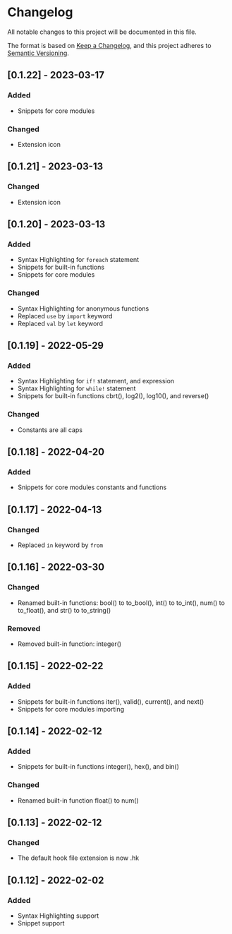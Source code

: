 
# Changelog

All notable changes to this project will be documented in this file.

The format is based on [Keep a Changelog](https://keepachangelog.com/en/1.0.0/),
and this project adheres to [Semantic Versioning](https://semver.org/spec/v2.0.0.html).

## [0.1.22] - 2023-03-17

### Added
 - Snippets for core modules

### Changed
  - Extension icon

## [0.1.21] - 2023-03-13

### Changed
  - Extension icon

## [0.1.20] - 2023-03-13

### Added
 - Syntax Highlighting for `foreach` statement
 - Snippets for built-in functions
 - Snippets for core modules

### Changed
 - Syntax Highlighting for anonymous functions
 - Replaced `use` by `import` keyword
 - Replaced `val` by `let` keyword

## [0.1.19] - 2022-05-29

### Added
 - Syntax Highlighting for `if!` statement, and expression
 - Syntax Highlighting for `while!` statement
 - Snippets for built-in functions cbrt(), log2(), log10(), and reverse()

### Changed
 - Constants are all caps

## [0.1.18] - 2022-04-20

### Added

- Snippets for core modules constants and functions

## [0.1.17] - 2022-04-13

### Changed

- Replaced `in` keyword by `from`

## [0.1.16] - 2022-03-30

### Changed

- Renamed built-in functions: bool() to to_bool(), int() to to_int(), num() to to_float(), and str() to to_string()

### Removed

- Removed built-in function: integer()

## [0.1.15] - 2022-02-22

### Added

- Snippets for built-in functions iter(), valid(), current(), and next()
- Snippets for core modules importing

## [0.1.14] - 2022-02-12

### Added

- Snippets for built-in functions integer(), hex(), and bin()

### Changed

- Renamed built-in function float() to num()

## [0.1.13] - 2022-02-12

### Changed

- The default hook file extension is now .hk

## [0.1.12] - 2022-02-02

### Added

- Syntax Highlighting support
- Snippet support
